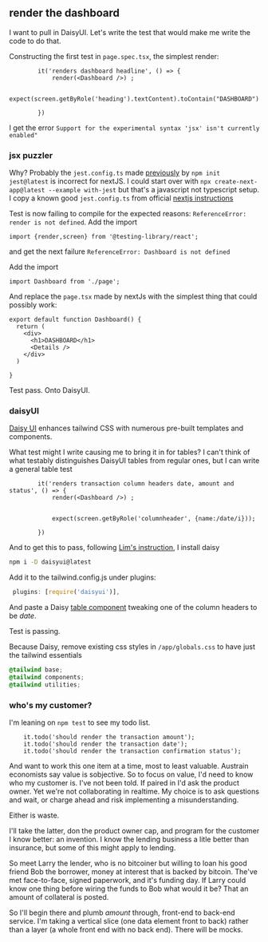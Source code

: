 
## render the dashboard
I want to pull in DaisyUI. Let's write the test that would make me write the code to do that.

Constructing the first test in ```page.spec.tsx```, the simplest render:
```tsx
        it('renders dashboard headline', () => {
            render(<Dashboard />) ;

            expect(screen.getByRole('heading').textContent).toContain("DASHBOARD")         

        })
```

I get the error ```Support for the experimental syntax 'jsx' isn't currently enabled"```
### jsx puzzler

Why? Probably the ```jest.config.ts``` made [previously](s01-02.md) by ```npm init jest@latest``` is incorrect for nextJS. I could start over with
```npx create-next-app@latest --example with-jest``` but that's a javascript not typescript setup. I copy a known good ```jest.config.ts``` from official [nextjs instructions](https://nextjs.org/docs/app/building-your-application/testing/jest#manual-setup)

Test is now failing to compile for the expected reasons: ```ReferenceError: render is not defined```. Add the import 
```tsx
import {render,screen} from '@testing-library/react';
``` 
and get the next failure ```ReferenceError: Dashboard is not defined```

Add the import
```tsx
import Dashboard from './page';
```

And replace the ```page.tsx``` made by nextJs with the simplest thing that could possibly work:

```tsx
export default function Dashboard() {
  return (
    <div>
      <h1>DASHBOARD</h1>
      <Details />
    </div>
  )

}
```

Test pass. Onto DaisyUI. 

### daisyUI

[Daisy UI](https://daisyui.com/) enhances tailwind CSS with numerous pre-built templates and components. 

What test might I write causing me to bring it in for tables? I can't think of what testably distinguishes DaisyUI tables from regular ones, but I can write a general table test
```tsx
        it('renders transaction column headers date, amount and status', () => {
            render(<Dashboard />) ;

  
            expect(screen.getByRole('columnheader', {name:/date/i}));

        })
```

And to get this to pass, following [Lim's instruction](https://www.amazon.com/NextJS-13-React-Crash-Course-ebook/dp/B0CG67TMLX/ref=sr_1_1?sr=8-1), I install daisy
```bash
npm i -D daisyui@latest
```

Add it to the tailwind.config.js under plugins:
```ts
 plugins: [require('daisyui')],
```


And paste a Daisy [table component](https://daisyui.com/components/table/)
tweaking one of the column headers to be *date*.

Test is passing. 

Because Daisy, remove existing css styles in ```/app/globals.css``` to have just the tailwind essentials
```css
@tailwind base;
@tailwind components;
@tailwind utilities;

```
### who's my customer?

I'm leaning on ```npm test``` to see my todo list.
```tsx
    it.todo('should render the transaction amount');
    it.todo('should render the transaction date');
    it.todo('should render the transaction confirmation status');
```

And want to work this one item at a time, most to least valuable. Austrain economists say value is sobjective. So to focus on value, I'd need to know who my customer is. I've not been told. If paired in I'd ask the product owner. Yet we're not collaborating in realtime. My choice is to ask questions and wait, or charge ahead and risk implementing a misunderstanding. 

Either is waste.

I'll take the latter, don the product owner cap, and program for the customer I know better: an invention. I know the lending business a litle better than insurance, but some of this might apply to lending. 

So meet Larry the lender, who is no bitcoiner but willing to loan his good friend Bob the borrower, money at interest that is backed by bitcoin. The've met face-to-face, signed paperwork, and it's funding day. If Larry could know one thing before wiring the funds to Bob what would it be? That an amount of collateral is posted. 

So I'll begin there and plumb *amount* through, front-end to back-end service. I'm taking a vertical slice (one data element front to back) rather than a layer (a whole front end with no back end).  There will be mocks.



